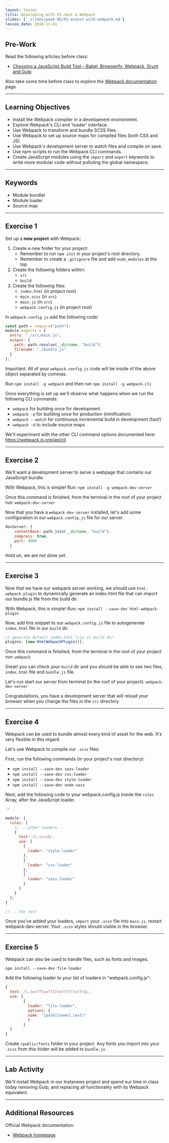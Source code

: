 ```yaml
---
layout: lesson
title: Developing with ES.next & Webpack
slides: ['_slides/week-05/03-esnext-with-webpack.md']
lesson_date: 2018-11-01
---
```


## Pre-Work

Read the following articles before class:

* [Choosing a JavaScript Build Tool – Babel, Browserify, Webpack, Grunt and Gulp](http://jamesknelson.com/which-build-system-should-i-use-for-my-javascript-app/)

Also take some time before class to explore the [Webpack documentation](https://webpack.js.org/) page.

---

## Learning Objectives

* Install the Webpack compiler in a development environment.
* Explore Webpack's CLI and 'loader' interface.
* Use Webpack to transform and bundle SCSS files.
* Use Webpack to set up source maps for compiled files (both CSS and JS).
* Use Webpack's development server to watch files and compile on save.
* Use npm scripts to run the Webpack CLI commands.
* Create JavaScript modules using the `import` and `export` keywords to write more modular code without polluting the global namespace.

---

## Keywords

* Module bundler
* Module loader
* Source map

---

## Exercise 1

Set up a **new project** with Webpack:

1.  Create a new folder for your project:
    * Remember to run `npm init` in your project's root directory.
    * Remember to create a `.gitignore` file and add `node_modules` at the top
2.  Create the following folders within:
    * `src`
    * `build`
3.  Create the following files:
    * `index.html` (in project root)
    * `main.scss` (in `src`)
    * `main.js` (in `src`)
    * `webpack.config.js` (in project root)

In `webpack.config.js` add the following code:

```js
const path = require("path");
module.exports = {
  entry: "./src/main.js",
  output: {
    path: path.resolve(__dirname, "build"),
    filename: "./bundle.js"
  }
};
```

Important: All of your `webpack.config.js` code will be inside of the above object separated by commas.

Run `npm install -g webpack` and then
run `npm install -g webpack-cli`

Once everything is set up we'll observe what happens when we run the following CLI commands:

* `webpack` for building once for development
* `webpack -p` for building once for production (minification)
* `webpack --watch` for continuous incremental build in development (fast!)
* `webpack -d` to include source maps

We'll experiment with the other CLI command options documented here:
https://webpack.js.org/api/cli

---

## Exercise 2

We'll want a development server to serve a webpage that contains our JavaScript bundle.

With Webpack, this is simple! Run: `npm install -g webpack-dev-server`

Once this command is finished, from the terminal in the root of your project run: `webpack-dev-server`

Now that you have a `webpack-dev-server` installed, let's add some configuration in our `webpack.config.js` file for our server.

```js
devServer: {
    contentBase: path.join(__dirname, "build"),
    compress: true,
    port: 9000
  }
```

Hold on, we are not done yet.

---

## Exercise 3

Now that we have our webpack server working, we should use `html-webpack-plugin` to dynamically generate an index.html file that can import our bundle.js file from the build dir.

With Webpack, this is simple! Run: `npm install --save-dev html-webpack-plugin`

Now, add this snippet to our `webpack.config.js` file to autogenerate `index.html` file in our `build` dir.

```js
// generate default index.html file in build dir
plugins: [new HtmlWebpackPlugin()];
```

Once this command is finished, from the terminal in the root of your project run: `webpack`

Great! you can check your `build` dir and you should be able to see two files, `index.html` file and `bundle.js` file.

Let's run start our server from terminal (in the roof of your project): `webpack-dev-server`

Congratulations, you have a development server that will reload your browser when you change the files in the `src` directory

---

## Exercise 4

Webpack can be used to bundle almost every kind of asset for the web. It's very flexible in this regard.

Let's use Webpack to compile our `.scss` files:

First, run the following commands (in your project's root directory):

* `npm install --save-dev sass-loader`
* `npm install --save-dev css-loader`
* `npm install --save-dev style-loader`
* `npm install --save-dev node-sass`

Next, add the following code to your webpack.config.js Inside the `rules` Array, after the JavaScript loader.

```js
// ...

module: {
  rules: [
    // ...other loaders...
    {
      test: /\.scss$/,
      use: [
        {
          loader: "style-loader"
        },
        {
          loader: "css-loader"
        },
        {
          loader: "sass-loader"
        }
      ]
    }
  ];
}

// ...the rest
```

Once you've added your loaders, `import` your `.scss` file into `main.js`, restart webpack-dev-server. Your `.scss` styles should visible in the browser.

---

## Exercise 5

Webpack can also be used to handle files, such as fonts and images.

`npm install --save-dev file-loader`

Add the following loader to your list of loaders in "webpack.config.js":

```js
{
  test: /\.(woff|woff2|eot|ttf|otf)$/,
  use: [
        {
          loader: "file-loader",
          options: {
          name: "[path][name].[ext]"
          }
        }
  ]
}
```

Create `/public/fonts` folder in your project. Any fonts you import into your `.scss` from this folder will be added to `bundle.js`.

---

## Lab Activity

We'll install Webpack in our Instanews project and spend our time in class today removing Gulp, and replacing all functionality with its Webpack equivalent.

---

## Additional Resources

Official Webpack documentation:

* [Webpack homepage](https://webpack.js.org/)
